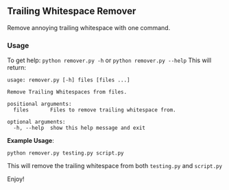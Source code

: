 ## Trailing Whitespace Remover
Remove annoying trailing whitespace with one command.
### Usage

To get help: `python remover.py -h` or `python remover.py --help`
This will return:
```
usage: remover.py [-h] files [files ...]

Remove Trailing Whitespaces from files. 

positional arguments:
  files       Files to remove trailing whitespace from.

optional arguments:
  -h, --help  show this help message and exit
```

**Example Usage**: 

```python remover.py testing.py script.py```

This will remove the trailing whitespace from both `testing.py` and `script.py`

Enjoy!


